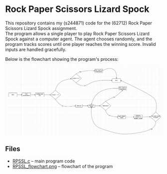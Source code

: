 # Rock Paper Scissors Lizard Spock  

This repository contains my (s244871) code for the (62712) Rock Paper Scissors Lizard Spock assignment.  
The program allows a single player to play Rock Paper Scissors Lizard Spock against a computer agent. The agent chooses randomly, and the program tracks scores until one player reaches the winning score. Invalid inputs are handled gracefully.

Below is the flowchart showing the program's process:

![Flowchart of Rock Paper Scissors Lizard Spock program](RPSSL_flowchart.png)

## Files
- [RPSSL.c](RPSSL.c) – main program code  
- [RPSSL_flowchart.png](RPSSL_flowchart.png) – flowchart of the program
